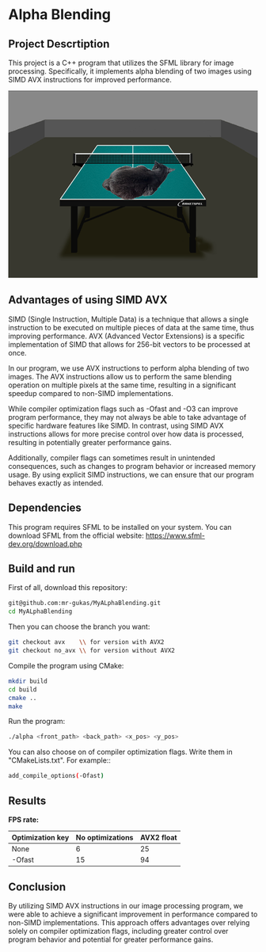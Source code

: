 # Alpha Blending
## Project Descrtiption 

This project is a C++ program that utilizes the SFML library for image processing. Specifically, it implements alpha blending of two images using SIMD AVX instructions for improved performance.

![Picture](img/avx.png)

## Advantages of using SIMD AVX
SIMD (Single Instruction, Multiple Data) is a technique that allows a single instruction to be executed on multiple pieces of data at the same time, thus improving performance. AVX (Advanced Vector Extensions) is a specific implementation of SIMD that allows for 256-bit vectors to be processed at once.

In our program, we use AVX instructions to perform alpha blending of two images. The AVX instructions allow us to perform the same blending operation on multiple pixels at the same time, resulting in a significant speedup compared to non-SIMD implementations.

While compiler optimization flags such as -Ofast and -O3 can improve program performance, they may not always be able to take advantage of specific hardware features like SIMD. In contrast, using SIMD AVX instructions allows for more precise control over how data is processed, resulting in potentially greater performance gains.

Additionally, compiler flags can sometimes result in unintended consequences, such as changes to program behavior or increased memory usage. By using explicit SIMD instructions, we can ensure that our program behaves exactly as intended.


## Dependencies

This program requires SFML to be installed on your system. You can download SFML from the official website: https://www.sfml-dev.org/download.php

## Build and run

First of all, download this repository:
```bash
git@github.com:mr-gukas/MyALphaBlending.git
cd MyALphaBlending
```
Then you can choose the branch you want:
```bash
git checkout avx    \\ for version with AVX2
git checkout no_avx \\ for version without AVX2
```
Compile the program using CMake: 
```bash
mkdir build 
cd build 
cmake ..
make
```
Run the program:
```bash 
./alpha <front_path> <back_path> <x_pos> <y_pos> 
```

You can also choose on of compiler optimization flags. Write them in "CMakeLists.txt". For example::
```bash
add_compile_options(-Ofast)
```
## Results

**FPS rate:**

| Optimization key | No optimizations | AVX2 float  | 
|------------------|------------------|-------------|
|       None       |        6         |      25     |
|       -Ofast     |        15        |      94     |

## Conclusion

By utilizing SIMD AVX instructions in our image processing program, we were able to achieve a significant improvement in performance compared to non-SIMD implementations. This approach offers advantages over relying solely on compiler optimization flags, including greater control over program behavior and potential for greater performance gains.

